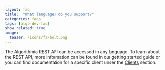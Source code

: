 ```yaml
---
layout: faq
title:  "What languages do you support?"
categories: faqs
tags: [algo-dev-faq]
show_related: true
image:
  teaser: /icons/fa-bolt.png
---
```


The Algorithmia REST API can be accessed in any language. To learn about the REST API, more information can be found in our getting started guide or you can find documentation for a specific client under the [Clients]({{site.baseurl}}/clients) section.

